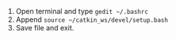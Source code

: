 1. Open terminal and type ```gedit ~/.bashrc```
2. Append ```source ~/catkin_ws/devel/setup.bash```
3. Save file and exit.
